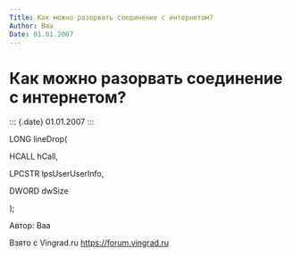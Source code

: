 ```yaml
---
Title: Как можно разорвать соединение с интернетом?
Author: Baa
Date: 01.01.2007
---
```



Как можно разорвать соединение с интернетом?
============================================

::: {.date}
01.01.2007
:::

LONG lineDrop(

HCALL hCall,

LPCSTR lpsUserUserInfo,

DWORD dwSize

);

Автор: Baa

Взято с Vingrad.ru <https://forum.vingrad.ru>
